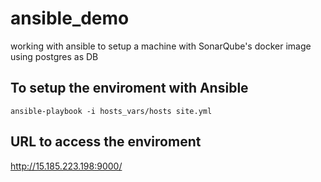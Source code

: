 # ansible_demo
working with ansible to setup a machine with SonarQube's docker image using postgres as DB

## To setup the enviroment with Ansible
```shell
ansible-playbook -i hosts_vars/hosts site.yml
```

## URL to access the enviroment
http://15.185.223.198:9000/
